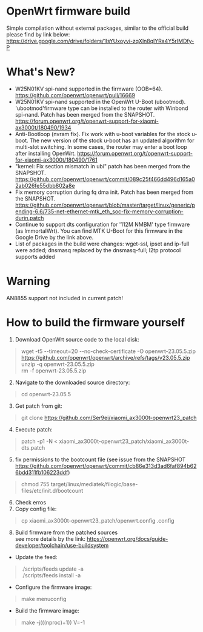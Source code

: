 # OpenWrt firmware build
Simple compilation without external packages, similar to the official build please find by link below:<br>
https://drive.google.com/drive/folders/1lsYUxoyvi-zqXln8qlYRa4Y5rIMDfy-P<br>

# What's New?
- W25N01KV spi-nand supported in the firmware (OOB=64).
https://github.com/openwrt/openwrt/pull/16669
- W25N01KV spi-nand supported in the OpenWrt U-Boot (ubootmod).
'ubootmod'firmware type can be installed to the router with Winbond spi-nand.
Patch has been merged from the SNAPSHOT.
https://forum.openwrt.org/t/openwrt-support-for-xiaomi-ax3000t/180490/1934
- Anti-Bootloop (nvram fix).
Fix work with u-boot variables for the stock u-boot.
The new version of the stock u-boot has an updated algorithm for multi-slot switching. In some cases, the router may enter a boot loop after installing OpenWrt.
https://forum.openwrt.org/t/openwrt-support-for-xiaomi-ax3000t/180490/1761
- "kernel: Fix section mismatch in ubi" patch has been merged from the SNAPSHOT.
https://github.com/openwrt/openwrt/commit/089c25f466dd496d165a02ab026fe55dbb802a8e
- Fix memory corruption during fq dma init. Patch has been merged from the SNAPSHOT.
https://github.com/openwrt/openwrt/blob/master/target/linux/generic/pending-6.6/735-net-ethernet-mtk_eth_soc-fix-memory-corruption-durin.patch
- Continue to support dts configuration for '112M NMBM' type firmware (as ImmortalWrt).
You can find MTK U-Boot for this firmware in the Google Drive by the link above.
- List of packages in the build were changes: wget-ssl, ipset and ip-full were added; dnsmasq replaced by the dnsmasq-full; l2tp protocol supports added

# Warning
AN8855 support not included in current patch!

# How to build the firmware yourself
1. Download OpenWrt source code to the local disk:<br>
> wget -t5 --timeout=20 --no-check-certificate -O openwrt-23.05.5.zip https://github.com/openwrt/openwrt/archive/refs/tags/v23.05.5.zip<br>
> unzip -q openwrt-23.05.5.zip<br>
> rm -f openwrt-23.05.5.zip
2. Navigate to the downloaded source directory:<br>
> cd openwrt-23.05.5
3. Get patch from git:<br>
> git clone https://github.com/Ser9ei/xiaomi_ax3000t-openwrt23_patch
4. Execute patch:<br>
> patch -p1 -N < xiaomi_ax3000t-openwrt23_patch/xiaomi_ax3000t-dts.patch
5. fix permissions to the bootcount file (see issue from the SNAPSHOT https://github.com/openwrt/openwrt/commit/cb86e313d3ad6faf894b626bdd311fb106223ddf)
> chmod 755 target/linux/mediatek/filogic/base-files/etc/init.d/bootcount
6. Check erros
7. Copy config file:<br>
> cp xiaomi_ax3000t-openwrt23_patch/openwrt.config .config
8. Build firmware from the patched sources<br>
see more details by the link: https://openwrt.org/docs/guide-developer/toolchain/use-buildsystem<br>
- Update the feed:<br>
> ./scripts/feeds update -a<br>
> ./scripts/feeds install -a<br>
- Configure the firmware image:<br>
> make menuconfig<br>
- Build the firmware image:<br>
> make -j$(($(nproc)+1)) V=-1<br>
